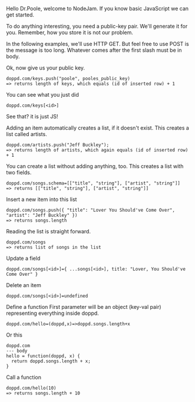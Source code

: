 Hello Dr.Poole, welcome to NodeJam.
If you know basic JavaScript we can get started.

To do anything interesting, you need a public-key pair.
We'll generate it for you. <link>
Remember, how you store it is not our problem.

In the following examples, we'll use HTTP GET.
But feel free to use POST is the message is too long.
Whatever comes after the first slash must be in body.

Ok, now give us your public key.
```
doppd.com/keys.push("poole", pooles_public_key)
=> returns length of keys, which equals (id of inserted row) + 1
```

You can see what you just did
```
doppd.com/keys[<id>]
```

See that? it is just JS!

Adding an item automatically creates a list, if it doesn't exist.
This creates a list called artists.
```
doppd.com/artists.push("Jeff Buckley");
=> returns length of artists, which again equals (id of inserted row) + 1
```

You can create a list without adding anything, too.
This creates a list with two fields.
```
doppd.com/songs.schema=[["title", "string"], ["artist", "string"]]
=> returns [["title", "string"], ["artist", "string"]]
```

Insert a new item into this list
```
doppd.com/songs.push({ "title": "Lover You Should've Come Over", "artist": "Jeff Buckley" })
=> returns songs.length
```

Reading the list is straight forward.
```
doppd.com/songs
=> returns list of songs in the list
```

Update a field
```
doppd.com/songs[<id>]={ ...songs[<id>], title: "Lover, You Should've Come Over" }
```

Delete an item
```
doppd.com/songs[<id>]=undefined
```

Define a function
First parameter will be an object (key-val pair) representing everything inside doppd.
```
doppd.com/hello=(doppd,x)=>doppd.songs.length+x
```

Or this
```
doppd.com
--- body
hello = function(doppd, x) {
  return doppd.songs.length + x;
}
```

Call a function
```
doppd.com/hello(10)
=> returns songs.length + 10
```
